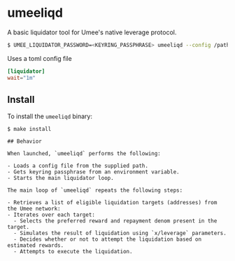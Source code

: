 # umeeliqd

A basic liquidator tool for Umee's native leverage protocol.

```sh
$ UMEE_LIQUIDATOR_PASSWORD=<KEYRING_PASSPHRASE> umeeliqd --config /path/to/config.toml --log-level info --log-format text
```

Uses a toml config file

```toml
[liquidator]
wait="1m"
```

## Install

To install the `umeeliqd` binary:

```shell
$ make install

## Behavior

When launched, `umeeliqd` performs the following:

- Loads a config file from the supplied path.
- Gets keyring passphrase from an environment variable.
- Starts the main liquidator loop.

The main loop of `umeeliqd` repeats the following steps:

- Retrieves a list of eligible liquidation targets (addresses) from the Umee network:
- Iterates over each target:
  - Selects the preferred reward and repayment denom present in the target.
  - Simulates the result of liquidation using `x/leverage` parameters.
  - Decides whether or not to attempt the liquidation based on estimated rewards.
  - Attempts to execute the liquidation.